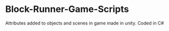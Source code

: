 # Block-Runner-Game-Scripts
Attributes added to objects and scenes in game made in unity.  Coded in C#
